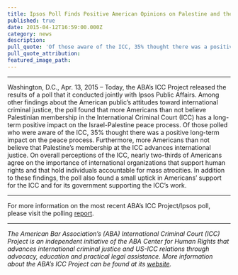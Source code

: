 ```yaml
---
title: Ipsos Poll Finds Positive American Opinions on Palestine and the ICC
published: true
date: 2015-04-12T16:59:00.000Z
category: news
description:
pull_quote: 'Of those aware of the ICC, 35% thought there was a positive long-term impact on the peace process. Furthermore, more Americans than not believe that Palestine’s membership at the ICC advances international justice.'
pull_quote_attribution:
featured_image_path:
---
```



---

Washington, D.C., Apr. 13, 2015 – Today, the ABA’s ICC Project released the results of a poll that it conducted jointly with Ipsos Public Affairs. Among other findings about the American public’s attitudes toward international criminal justice, the poll found that more Americans than not believe Palestinian membership in the International Criminal Court (ICC) has a long-term positive impact on the Israel-Palestine peace process. Of those polled who were aware of the ICC, 35% thought there was a positive long-term impact on the peace process. Furthermore, more Americans than not believe that Palestine’s membership at the ICC advances international justice. On overall perceptions of the ICC, nearly two-thirds of Americans agree on the importance of international organizations that support human rights and that hold individuals accountable for mass atrocities. In addition to these findings, the poll also found a small uptick in Americans’ support for the ICC and for its government supporting the ICC’s work.

---

For more information on the most recent ABA’s ICC Project/Ipsos poll, please visit the polling [report](https://www.international-criminal-justice-today.org/polling-data/2015/04/12/april-2015-ipsos-polling-data/).

---

*The American Bar Association’s (ABA) International Criminal Court (ICC) Project is an independent initiative of the ABA Center for Human Rights that advances international criminal justice and US-ICC relations through advocacy, education and practical legal assistance. More information about the ABA’s ICC Project can be found at its [website](http://www.aba-icc.org/).*